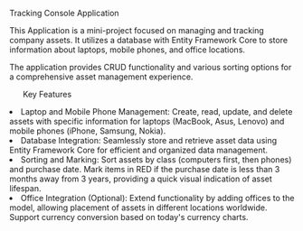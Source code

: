 Tracking Console Application

This Application is a mini-project focused on managing and tracking company assets. It utilizes a database with Entity Framework Core to store information about laptops, mobile phones, and office locations. 

The application provides CRUD functionality and various sorting options for a comprehensive asset management experience.

<ul>Key Features</ul>
<li>Laptop and Mobile Phone Management: Create, read, update, and delete assets with specific information for laptops (MacBook, Asus, Lenovo) and mobile phones (iPhone, Samsung, Nokia).</li>
<li>	Database Integration: Seamlessly store and retrieve asset data using Entity Framework Core for efficient and organized data management.</li>
<li>	Sorting and Marking: Sort assets by class (computers first, then phones) and purchase date. Mark items in RED if the purchase date is less than 3 months away from 3 years, providing a quick visual indication of asset lifespan.</li>
<li>	Office Integration (Optional): Extend functionality by adding offices to the model, allowing placement of assets in different locations worldwide. Support currency conversion based on today's currency charts.</li>
